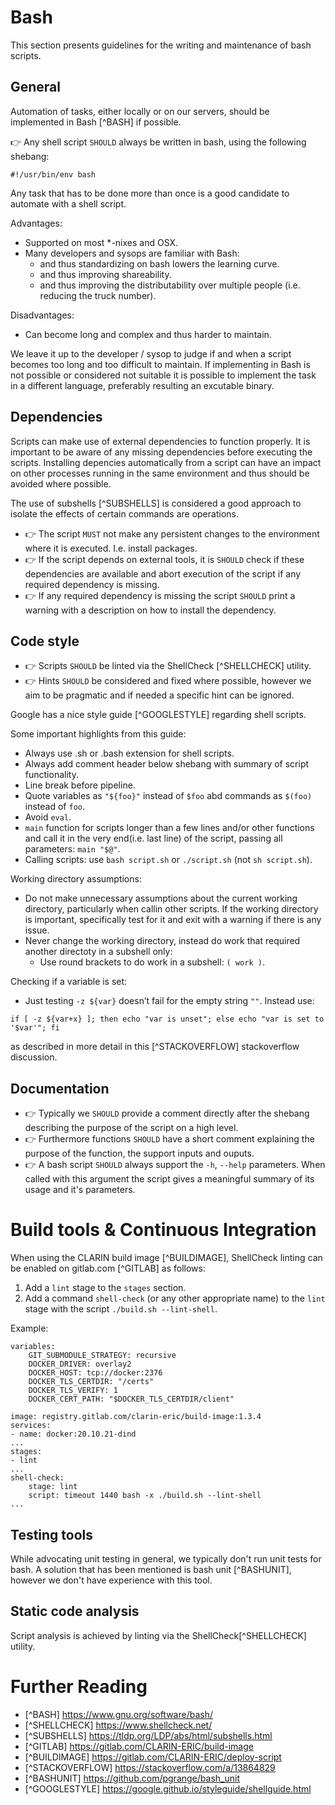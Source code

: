 # Bash

This section presents guidelines for the writing and maintenance of bash scripts.

## General

Automation of tasks, either locally or on our servers, should be implemented in Bash [^BASH] if possible.

👉 Any shell script `SHOULD` always be written in bash, using the following shebang:
```
#!/usr/bin/env bash
```

Any task that has to be done more than once is a good candidate to automate with a shell script.

Advantages:
* Supported on most *-nixes and OSX.
* Many developers and sysops are familiar with Bash:
  * and thus standardizing on bash lowers the learning curve.
  * and thus improving shareability.
  * and thus improving the distributability over multiple people (i.e. reducing the truck number).

Disadvantages:
* Can become long and complex and thus harder to maintain.

We leave it up to the developer / sysop to judge if and when a script becomes too long and too difficult to maintain. 
If implementing in Bash is not possible or considered not suitable
it is possible to implement the task in a different language, preferably resulting an excutable binary.

## Dependencies

Scripts can make use of external dependencies to function properly. It is important to be aware of any missing dependencies
before executing the scripts. Installing depencies automatically from a script can have an impact on other processes 
running in the same environment and thus should be avoided where possible.

The use of subshells [^SUBSHELLS] is considered a good approach to isolate the effects of certain commands are operations.

* 👉 The script `MUST` not make any persistent changes to the environment where it is executed. I.e. install packages.
* 👉 If the script depends on external tools, it is `SHOULD` check if these dependencies are available and abort execution 
of the script if any required dependency is missing.
* 👉 If any required dependency is missing the script `SHOULD` print a warning with a description on how to install the
dependency.

## Code style

* 👉 Scripts `SHOULD` be linted via the ShellCheck [^SHELLCHECK] utility. 
* 👉 Hints `SHOULD` be considered and fixed where possible, however we aim to be pragmatic and if needed a specific hint 
can be ignored.

Google has a nice style guide [^GOOGLESTYLE] regarding shell scripts.

Some important highlights from this guide:
* Always use .sh or .bash extension for shell scripts.
* Always add comment header below shebang with summary of script functionality.
* Line break before pipeline.
* Quote variables as `"${foo}"` instead of `$foo` abd commands as `$(foo)` instead of `foo`.
* Avoid `eval`.
* `main` function for scripts longer than a few lines and/or other functions and call it in the very end(i.e. last line) 
of the script, passing all parameters: `main "$@"`.
* Calling scripts: use `bash script.sh` or `./script.sh` (not `sh script.sh`).

Working directory assumptions:
* Do not make unnecessary assumptions about the current working directory, particularly when callin other scripts. If 
the working directory is important, specifically test for it and exit with a warning if there is any issue.
* Never change the working directory, instead do work that required another directoty in a subshell only:
  * Use round brackets to do work in a subshell: `( work )`.

Checking if a variable is set:
* Just testing `-z ${var}` doesn’t fail for the empty string `""`. Instead use:
```
if [ -z ${var+x} ]; then echo "var is unset"; else echo "var is set to '$var'"; fi
```
as described in more detail in this [^STACKOVERFLOW] stackoverflow discussion.

## Documentation

* 👉 Typically we `SHOULD` provide a comment directly after the shebang describing the purpose of the script on a high level.
* 👉 Furthermore functions `SHOULD` have a short comment explaining the purpose of the function, the support inputs and ouputs.
* 👉 A bash script `SHOULD` always support the `-h`, `--help` parameters. When called with this argument the script gives 
a meaningful summary of its usage and it's parameters.

# Build tools & Continuous Integration

When using the CLARIN build image [^BUILDIMAGE], ShellCheck linting can be enabled on gitlab.com [^GITLAB] as follows:
1. Add a `lint` stage to the `stages` section.
2. Add a command `shell-check` (or any other appropriate name) to the `lint` stage with the script `./build.sh --lint-shell`.

Example:
```
variables:
    GIT_SUBMODULE_STRATEGY: recursive
    DOCKER_DRIVER: overlay2
    DOCKER_HOST: tcp://docker:2376
    DOCKER_TLS_CERTDIR: "/certs"
    DOCKER_TLS_VERIFY: 1
    DOCKER_CERT_PATH: "$DOCKER_TLS_CERTDIR/client"

image: registry.gitlab.com/clarin-eric/build-image:1.3.4
services:
- name: docker:20.10.21-dind
...
stages:
- lint
...
shell-check:
    stage: lint
    script: timeout 1440 bash -x ./build.sh --lint-shell
...
```

## Testing tools
While advocating unit testing in general, we typically don't run unit tests for bash. A solution that has been mentioned 
is bash unit [^BASHUNIT], however we don't have experience with this tool.

## Static code analysis
Script analysis is achieved by linting via the ShellCheck[^SHELLCHECK] utility.

# Further Reading
* [^BASH] https://www.gnu.org/software/bash/
* [^SHELLCHECK] https://www.shellcheck.net/
* [^SUBSHELLS] https://tldp.org/LDP/abs/html/subshells.html
* [^GITLAB] https://gitlab.com/CLARIN-ERIC/build-image
* [^BUILDIMAGE] https://gitlab.com/CLARIN-ERIC/deploy-script
* [^STACKOVERFLOW] https://stackoverflow.com/a/13864829
* [^BASHUNIT] https://github.com/pgrange/bash_unit
* [^GOOGLESTYLE] https://google.github.io/styleguide/shellguide.html